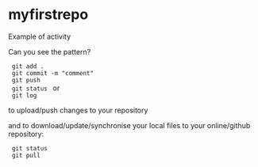 # myfirstrepo
Example of activity

Can you see the pattern?

<code> git add . </code> <br/>
<code> git commit -m "comment" </code> <br/>
<code> git push </code> <br/>
<code> git status </code> or<br/>
<code> git log </code> <br/>
<p>to upload/push changes to your repository</p>
<p>and to download/update/synchronise your local files to your online/github repository:</p>
<code> git status </code> <br/>
<code> git pull </code> <br/>
